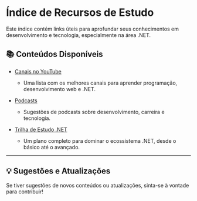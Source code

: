 # Índice de Recursos de Estudo

Este índice contém links úteis para aprofundar seus conhecimentos em desenvolvimento e tecnologia, especialmente na área .NET.

## 📚 Conteúdos Disponíveis

- [Canais no YouTube](./canais-youtube.md)  
  - Uma lista com os melhores canais para aprender programação, desenvolvimento web e .NET.  

- [Podcasts](./podcasts.md)  
  - Sugestões de podcasts sobre desenvolvimento, carreira e tecnologia.  

- [Trilha de Estudo .NET](./trilha-estudo-dotnet.md)  
  - Um plano completo para dominar o ecossistema .NET, desde o básico até o avançado.  

---

## 💡 Sugestões e Atualizações

Se tiver sugestões de novos conteúdos ou atualizações, sinta-se à vontade para contribuir!  
